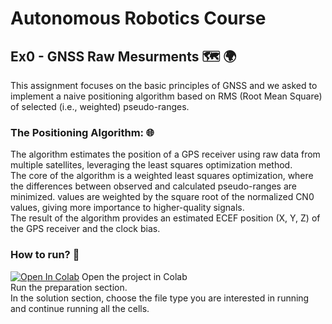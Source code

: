 # Autonomous Robotics Course
## Ex0 - GNSS Raw Mesurments :world_map: :earth_africa:
This assignment focuses on the basic principles of GNSS and we asked to implement a naive positioning algorithm based on RMS (Root Mean Square) of selected (i.e., weighted) pseudo-ranges.

### The Positioning Algorithm: :globe_with_meridians:
The algorithm estimates the position of a GPS receiver using raw data from multiple satellites, leveraging the least squares optimization method.<br /> The core of the algorithm is a weighted least squares optimization, where the differences between observed and calculated pseudo-ranges are minimized. values are weighted by the square root of the normalized CN0 values, giving more importance to higher-quality signals. <br />The result of the algorithm provides an estimated ECEF position (X, Y, Z) of the GPS receiver and the clock bias.

### How to run? :receipt:
[![Open In Colab](https://colab.research.google.com/assets/colab-badge.svg)](https://colab.research.google.com/github/MoriahDavid/GPS-location-algorithm/blob/main/gps.ipynb) Open the project in Colab<br />
Run the preparation section. <br />
In the solution section, choose the file type you are interested in running and continue running all the cells.<br />
